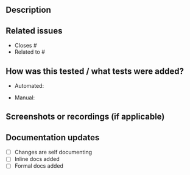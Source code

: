 ## Description

<!-- What does this PR change and why? Include context/background if helpful. -->


## Related issues

- Closes #
- Related to #


## How was this tested / what tests were added?

<!-- Describe the testing approach. List new/updated tests and any manual steps. -->
- Automated:

- Manual:


## Screenshots or recordings (if applicable)

<!-- Add before/after visuals, GIFs, or console output when UI/UX changes are involved. -->


## Documentation updates

<!-- Describe any docs updates or additions -->
- [ ] Changes are self documenting
- [ ] Inline docs added
- [ ] Formal docs added